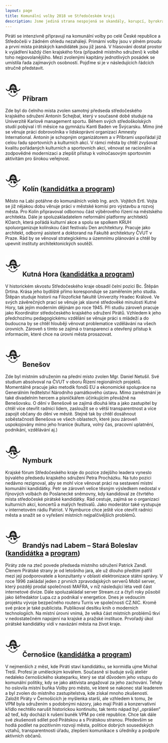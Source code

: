 ```yaml
---
layout: page
title: Komunální volby 2018 ve Středočeském kraji
description: Jsme jediná strana nespojená se skandály, korupcí, byrokracií. Jsme tu osm let. Hájíme svobodu, přinášíme čerstvé nápady a nebojíme se říkat, co si myslíme. Politici slibují modré z nebe, světlé zítřky a další prázdná hesla. Piráti nabízí jasné a konkrétní cíle – černé na bílém. Pusťte nás na ně!
---
```


Piráti se intenzivně připravují na komunální volby po celé České republice a Středočeši v žádném ohledu nezahálejí. Primární volby jsou v plném proudu a první místa pirátských kandidátek jsou již jasná. V hlasování dostal prostor k vyjádření každý člen krajského fóra (případně místního sdružení) k volbě toho nejpovolanějšího. Mezi zvolenými kapitány jednotlivých posádek se umístila řada zajímavých osobností. Pojďme si je v následujících řádcích stručně představit.

## <img src="pirat.jpg" width="50px"/> Příbram

Zde byl do čelního místa zvolen samotný předseda středočeského krajského sdružení Antonín Schejbal, který v současné době studuje na Univerzitě Karlově management sportu. Během svých středoškolských studií pobýval i tři měsíce na gymnáziu Kanti Baden ve Švýcarsku. Mimo jiné se věnuje práci dobrovolníka v lidskoprávní organizaci Amnesty International. Antonín je schopným organizátorem a v Příbrami uspořádal již celou řadu sportovních a kulturních akcí. V rámci města by chtěl zvyšovat kvalitu pořádaných kulturních a sportovních akcí, věnovat se racionální a zodpovědné modernizaci a zlepšit přístup k volnočasovým sportovním aktivitám pro širokou veřejnost.

## <img src="pirat.jpg" width="50px"/> Kolín (<span style="text-decoration: underline;"><a href="/volby/2018/komunalni/kolin/">kandidátka a program</a></span>)

Město na Labi potáhne do komunálních voleb Ing. arch. Vojtěch Ertl. Vojta se již nějakou dobu věnuje práci v městské komisi pro výstavbu a rozvoj města. Pro Kolín připravoval odbornou část výběrového řízení na městského architekta. Dále je spoluzakladatelem neformální platformy architektů KOarch, která pořádá kulturní akce a spolu se spolkem KRUH spoluorganizuje kolínskou část festivalu Den architektury. Pracuje jako architekt, odborný asistent a doktorand na Fakultě architektury ČVUT v Praze. Rád by se věnoval strategickému a územnímu plánování a chtěl by upevnit instituty architektonických soutěží.

## <img src="pirat.jpg" width="50px"/> Kutná Hora (<span style="text-decoration: underline;"><a href="/volby/2018/komunalni/kutna-hora/">kandidátka a program</a></span>)

V historickém skvostu Středočeského kraje obsadil čelní pozici Bc. Štěpán Drtina. Krása jeho bydliště přímo koresponduje se zaměřením jeho studia. Štěpán studuje historii na Filozofické fakultě Univerzity Hradec Králové. Ve svých závěrečných prací se věnuje jak slavné středověké minulosti Kutné Hory, tak jejím moderním dějinám po roce 1945. Při studiu zároveň pracuje jako Koordinátor středočeského krajského sdružení Pirátů. Vzhledem k jeho předchozímu pedagogickému vzdělání se věnuje práci s mládeží a do budoucna by se chtěl hlouběji věnovat problematice vzdělávání na všech úrovních. Zároveň s tímto se zajímá o transparenci a otevřený přístup k informacím, které chce na úrovni města prosazovat.

## <img src="pirat.jpg" width="50px"/> Benešov

Zde byl místním sdružením na přední místo zvolen Mgr. Daniel Netušil. Své studium absolvoval na ČVUT v oboru Řízení regionálních projektů. Momentálně pracuje jako metodik fondů EU a ekonomické spolupráce na Generálním ředitelství Národního památkového ústavu. Mimo zaměstnání je také divadelním hercem a písničkářem účinkujícím převážně na Benešovsku. O dění v Benešově se zajímá dlouhá léta a jako zastupitel by chtěl více otevřít radnici lidem, zasloužit se o větší transparentnost a více zapojit občany do dění ve městě. Stejně tak by chtěl dosáhnout soběstačnosti Benešova ve všech oblastech, které jsou zároveň uspokojovány mimo jeho hranice (kultura, volný čas, pracovní uplatnění, podnikání, vzdělávání aj.)

## <img src="pirat.jpg" width="50px"/> Nymburk

Krajské fórum Středočeského kraje do pozice zdejšího leadera vyneslo bývalého předsedu krajského sdružení Petra Procházku. Na tuto pozici nedávno rezignoval, aby se mohl více věnovat práci na sestavení místní komunální kandidátky. Petr se zároveň velice těsným výsledkem nedostal v říjnových volbách do Poslanecké sněmovny, kdy kandidoval ze čtvrtého místa středočeské pirátské kandidátky. Rád cestuje, zajímá se o organizaci kulturních akcí, koncertů a malých festivalů. Jako moderátor také vystupuje v internetovém rádiu Patriot. V Nymburce chce ještě více otevřít radnici města a snažit se o vyřešení místních nejpalčivějších problémů.
	
## <img src="pirat.jpg" width="50px"/> Brandýs nad Labem – Stará Boleslav (<span style="text-decoration: underline;"><a href="https://piratisestanem.cz/nas-tym/">kandidátka</a></span> a <span style="text-decoration: underline;"><a href="https://piratisestanem.cz/nase-vize/">program</a></span>)

Piráty zde na zteč povede předseda místního sdružení Patrick Zandl. Členem Pirátské strany je od letošního jara, ale už dlouho předtím patřil mezi její podporovatele a konzultanty v oblasti elektronizace státní správy. V roce 1996 zakládal jeden z prvních zpravodajských serverů Mobil server, který později prodal společnosti MAFRA, v níž následující léta vedl část internetové divize. Dále spoluzakládal server Stream.cz a čtyři roky působil jako šéfredaktor Lupa.cz a podnikal v energetice. Dnes je vedoucím projektu vývoje bezpečného routeru Turris ve společnosti CZ.NIC. Kromě své práce je také publicista. Publikoval desítku knih o moderních technologiích. Na místní úrovni vnímá, že velká část místních problémů tkví v nedostatečném napojení na krajské a pražské instituce. Prvořadý úkol pirátské kandidátky vidí v navázání města na život kraje.
	
## <img src="pirat.jpg" width="50px"/> Černošice (<span style="text-decoration: underline;"><a href="https://piraticernosice.cz/lide/">kandidátka</a></span> a <span style="text-decoration: underline;"><a href="https://piraticernosice.cz/komunalni-volby-2018/">program</a></span>)

V nejmenších z měst, kde Piráti staví kandidátku, se kormidla ujme Michal Trešl. Profesí je uměleckým kovářem. Současně si buduje svůj ateliér nedaleko černošického skateparku, který se stal důvodem jeho vstupu do komunální politiky, kdy se jako aktivista angažoval za jeho zachování. Tehdy ho oslovila místní buňka Volby pro město, ve které se nakonec stal leaderem a byl zvolen do místního zastupitelstva, kde získal mnoho zkušeností. Založit Piráty v Černošicích je myšlenka starší, ale vzhledem k tomu, že VPM byla sdružením s podobnými názory, jako mají Piráti a konzervativní křídlo nechtělo narušit historickou kontinuitu, tak tento nápad byl „oprášen“ až teď, kdy dochází k rušení buněk VPM po celé republice. Chce tak dále své zkušenosti sdílet pod Pirátskou a s Pirátskou stranou. Především se hodlá podílet na pozitivním rozvoji města, politice dobrých sousedských vztahů, transparentnosti úřadu, zlepšení komunikace s úředníky a podpoře aktivních občanů.


